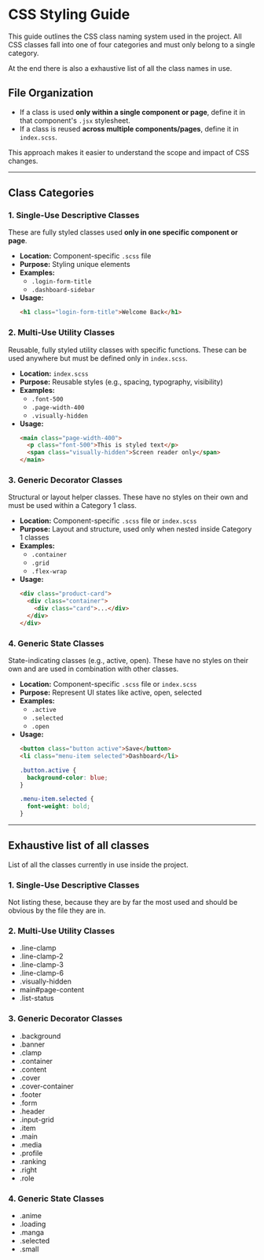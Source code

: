 # CSS Styling Guide

This guide outlines the CSS class naming system used in the project. All CSS
classes fall into one of four categories and must only belong to a single
category.

At the end there is also a exhaustive list of all the class names in use.

## File Organization

- If a class is used **only within a single component or page**, define it in
that component's `.jsx` stylesheet.
- If a class is reused **across multiple components/pages**, define it in
`index.scss`.

This approach makes it easier to understand the scope and impact of CSS
changes.

---

## Class Categories

### 1. Single-Use Descriptive Classes

These are fully styled classes used **only in one specific component or page**.

- **Location:** Component-specific `.scss` file
- **Purpose:** Styling unique elements
- **Examples:**
  - `.login-form-title`
  - `.dashboard-sidebar`
- **Usage:**
  ```html
  <h1 class="login-form-title">Welcome Back</h1>
  ```

### 2. Multi-Use Utility Classes
Reusable, fully styled utility classes with specific functions. These can be
used anywhere but must be defined only in `index.scss`.

- **Location:** `index.scss`
- **Purpose:** Reusable styles (e.g., spacing, typography, visibility)
- **Examples:**
  - `.font-500`
  - `.page-width-400`
  - `.visually-hidden`
- **Usage:**
  ```html
  <main class="page-width-400">
    <p class="font-500">This is styled text</p>
    <span class="visually-hidden">Screen reader only</span>
  </main>
  ```

### 3. Generic Decorator Classes
Structural or layout helper classes. These have no styles on their own and must
be used within a Category 1 class.

- **Location:** Component-specific `.scss` file or `index.scss`
- **Purpose:** Layout and structure, used only when nested inside Category 1 classes
- **Examples:**
  - `.container`
  - `.grid`
  - `.flex-wrap`
- **Usage:**
  ```html
  <div class="product-card">
    <div class="container">
      <div class="card">...</div>
    </div>
  </div>
  ```

### 4. Generic State Classes
State-indicating classes (e.g., active, open). These have no styles on their
own and are used in combination with other classes.

- **Location:** Component-specific `.scss` file or `index.scss`
- **Purpose:** Represent UI states like active, open, selected
- **Examples:**
  - `.active`
  - `.selected`
  - `.open`
- **Usage:**
  ```html
  <button class="button active">Save</button>
  <li class="menu-item selected">Dashboard</li>
  ```
  ```css
  .button.active {
    background-color: blue;
  }
  
  .menu-item.selected {
    font-weight: bold;
  }
  ```

---

## Exhaustive list of all classes

List of all the classes currently in use inside the project.

### 1. Single-Use Descriptive Classes

Not listing these, because they are by far the most used and should be obvious
by the file they are in.

### 2. Multi-Use Utility Classes

- .line-clamp
- .line-clamp-2
- .line-clamp-3
- .line-clamp-6
- .visually-hidden
- main#page-content
- .list-status

### 3. Generic Decorator Classes

- .background
- .banner
- .clamp
- .container
- .content
- .cover
- .cover-container
- .footer
- .form
- .header
- .input-grid
- .item
- .main
- .media
- .profile
- .ranking
- .right
- .role

### 4. Generic State Classes

- .anime
- .loading
- .manga
- .selected
- .small


